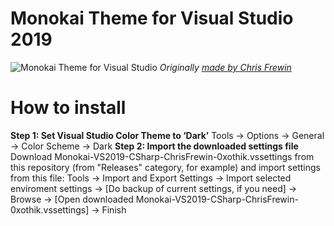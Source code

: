# Monokai Theme for Visual Studio 2019
![Monokai Theme for Visual Studio](https://miro.medium.com/max/1336/1*SVgq8B1Qy-QB6Nc1aNqI8A.png)
*Originally [made by Chris Frewin](http://https://medium.com/@frewin.christopher/how-to-add-awesome-monokai-colors-for-beautiful-c-development-in-visual-studio-2017-a403a2200c25 "made by Chris Frewin")*
# How to install
**Step 1: Set Visual Studio Color Theme to ‘Dark’**
Tools → Options → General → Color Scheme → Dark
**Step 2: Import the downloaded settings file**
Download Monokai-VS2019-CSharp-ChrisFrewin-0xothik.vssettings from this repository (from "Releases" category, for example) and import settings from this file: Tools → Import and Export Settings → Import selected enviroment settings → [Do backup of current settings, if you need] → Browse → [Open downloaded Monokai-VS2019-CSharp-ChrisFrewin-0xothik.vssettings] → Finish
